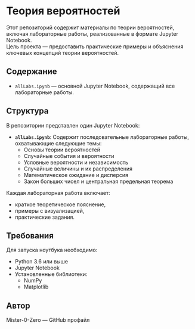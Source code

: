 # Теория вероятностей

Этот репозиторий содержит материалы по теории вероятностей, включая лабораторные работы, реализованные в формате Jupyter Notebook.  
Цель проекта — предоставить практические примеры и объяснения ключевых концепций теории вероятностей.

## Содержание

- `allLabs.ipynb` — основной Jupyter Notebook, содержащий все лабораторные работы.

## Структура

В репозитории представлен один Jupyter Notebook:

- **`allLabs.ipynb`**: Содержит последовательные лабораторные работы, охватывающие следующие темы:
  - Основы теории вероятностей
  - Случайные события и вероятности
  - Условные вероятности и независимость
  - Случайные величины и их распределения
  - Математическое ожидание и дисперсия
  - Закон больших чисел и центральная предельная теорема

Каждая лабораторная работа включает:
- краткое теоретическое пояснение,
- примеры с визуализацией,
- практические задания.

## Требования

Для запуска ноутбука необходимо:

- Python 3.6 или выше
- Jupyter Notebook
- Установленные библиотеки:
  - NumPy
  - Matplotlib

## Автор 

Mister-0-Zero — GitHub профайл
